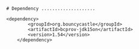 	# Dependency ....................

	<dependency>
            <groupId>org.bouncycastle</groupId>
            <artifactId>bcprov-jdk15on</artifactId>
            <version>1.54</version>
        </dependency>